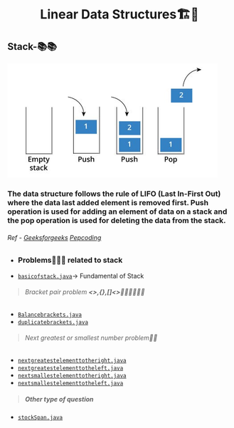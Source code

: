 <h1 align = "Center" >Linear Data Structures🏗️🏦</h1>

## Stack-📚📚
<img src = "img1.jpeg">

### The data structure follows the rule of LIFO (Last In-First Out) where the data last added element is removed first. Push operation is used for adding an element of data on a stack and the pop operation is used for deleting the data from the stack.

###### Ref - <a href = "https://www.geeksforgeeks.org/stack-data-structure/">Geeksforgeeks</a> <a href = "https://pepoding.com">Pepcoding</a>

* ### <b>Problems🧑‍🏫🥲 related to stack</b>

- <a href = "https://github.com/tusharjain01/linearDataStructure/blob/master/src/basicofstack.java">`basicofstack.java`</a>-> Fundamental of Stack
> ###### Bracket pair problem <b><>,{},[]<>🧑🏻‍🤝👨‍👩‍👦</b>
- <a href = "https://github.com/tusharjain01/linearDataStructure/blob/master/src/Balancedbrackets.java">`Balancebrackets.java`</a>
- <a href = "https://github.com/tusharjain01/linearDataStructure/blob/master/src/duplicatebrackests.java">`duplicatebrackets.java`</a>
> ###### Next greatest or smallest number problem🤏🦣
- <a href = "https://github.com/tusharjain01/linearDataStructure/blob/master/src/nextgreaterelementtotheright.java">`nextgreatestelementtotheright.java`</a>
- <a href = "https://github.com/tusharjain01/linearDataStructure/blob/master/src/nextgreaterelementtotheleft.java">`nextgreatestelementtotheleft.java`</a>
- <a href = "https://github.com/tusharjain01/linearDataStructure/blob/master/src/nextsmallestelementtotheright.java
">`nextsmallestelementtotheright.java`</a>
- <a href = "https://github.com/tusharjain01/linearDataStructure/blob/master/src/nextsmallestelementtotheleft.java
">`nextsmallestelementtotheleft.java`</a>
> ##### Other type of question
- <a href = "https://github.com/tusharjain01/linearDataStructure/blob/master/src/stockSpan.java
">`stockSpan.java`</a>

